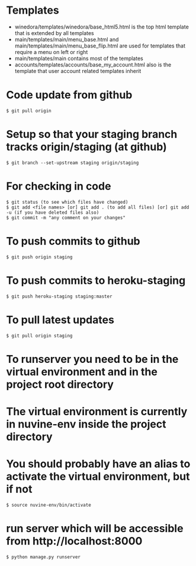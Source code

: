 # Templates
  * winedora/templates/winedora/base_html5.html is the top html template that is extended by all templates
  * main/templates/main/menu_base.html and main/templates/main/menu_base_flip.html are used for templates that require a menu on left or right
  * main/templates/main contains most of the templates
  * accounts/templates/accounts/base_my_account.html also is the template that user account related templates inherit

# Code update from github

    $ git pull origin
  
# Setup so that your staging branch tracks origin/staging (at github)

    $ git branch --set-upstream staging origin/staging

# For checking in code

    $ git status (to see which files have changed)
    $ git add <file names> [or] git add . (to add all files) [or] git add -u (if you have deleted files also)
    $ git commit -m "any comment on your changes"
  
# To push commits to github

    $ git push origin staging

# To push commits to heroku-staging

    $ git push heroku-staging staging:master

# To pull latest updates

    $ git pull origin staging

# To runserver you need to be in the virtual environment and in the project root directory
  # The virtual environment is currently in nuvine-env inside the project directory
  # You should probably have an alias to activate the virtual environment, but if not

    $ source nuvine-env/bin/activate

  # run server which will be accessible from http://localhost:8000

    $ python manage.py runserver

    
